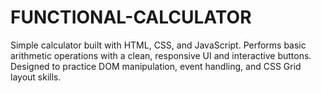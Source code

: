 # FUNCTIONAL-CALCULATOR
Simple calculator built with HTML, CSS, and JavaScript. Performs basic arithmetic operations with a clean, responsive UI and interactive buttons. Designed to practice DOM manipulation, event handling, and CSS Grid layout skills.
